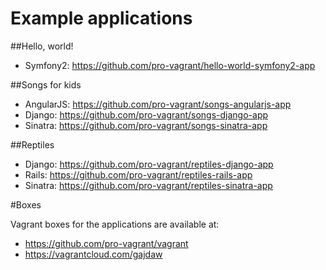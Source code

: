 Example applications
====================

##Hello, world!

* Symfony2: https://github.com/pro-vagrant/hello-world-symfony2-app

##Songs for kids

* AngularJS: https://github.com/pro-vagrant/songs-angularjs-app
* Django: https://github.com/pro-vagrant/songs-django-app
* Sinatra: https://github.com/pro-vagrant/songs-sinatra-app

##Reptiles

* Django: https://github.com/pro-vagrant/reptiles-django-app
* Rails: https://github.com/pro-vagrant/reptiles-rails-app
* Sinatra: https://github.com/pro-vagrant/reptiles-sinatra-app


#Boxes

Vagrant boxes for the applications are available at:

* https://github.com/pro-vagrant/vagrant
* https://vagrantcloud.com/gajdaw